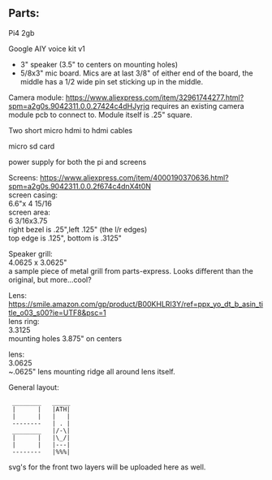 ## Parts:

Pi4 2gb

Google AIY voice kit v1
 - 3" speaker (3.5" to centers on mounting holes)
 - 5/8x3" mic board. Mics are at last 3/8" of either end of the board, the middle has a 1/2 wide pin set sticking up in the middle.  

Camera module:
https://www.aliexpress.com/item/32961744277.html?spm=a2g0s.9042311.0.0.27424c4dHJyrjq
requires an existing camera module pcb to connect to. Module itself is .25" square.

Two short micro hdmi to hdmi cables  

micro sd card  

power supply for both the pi and screens   

Screens:
https://www.aliexpress.com/item/4000190370636.html?spm=a2g0s.9042311.0.0.2f674c4dnX4t0N  
screen casing:  
6.6"x 4 15/16  
screen area:  
6 3/16x3.75  
right bezel is .25",left .125" (the l/r edges)  
top edge is .125", bottom is .3125"  

Speaker grill:  
4.0625 x 3.0625"  
a sample piece of metal grill from parts-express.  Looks different than the original, but more...cool?  

Lens:  
https://smile.amazon.com/gp/product/B00KHLRI3Y/ref=ppx_yo_dt_b_asin_title_o03_s00?ie=UTF8&psc=1  
lens ring:  
3.3125  
mounting holes 3.875" on centers  

lens:  
3.0625  
~.0625" lens mounting ridge all around lens itself.   

General layout:
```
 ________   _____
 |      |   |ATH|
 |      |   |   |
 --------   | . |
 ________   |/-\|
 |      |   |\_/|
 |      |   |---|
 --------   |%%%|
```

svg's for the front two layers will be uploaded here as well.
